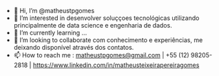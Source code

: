 - 👋 Hi, I’m @matheustpgomes
- 👀 I’m interested in desenvolver soluççoes tecnológicas utilizando principalmente de data science e engenharia de dados.
- 🌱 I’m currently learning ...
- 💞️ I’m looking to collaborate com conhecimento e experiências, me deixando disponível através dos contatos.
- 📫 How to reach me : matheustpgomes@gmail.com | +55 (12) 98205-2818 | https://www.linkedin.com/in/matheusteixeirapereiragomes
